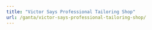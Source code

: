 ```yaml
---
title: "Victor Says Professional Tailoring Shop"
url: /ganta/victor-says-professional-tailoring-shop/
---
```

